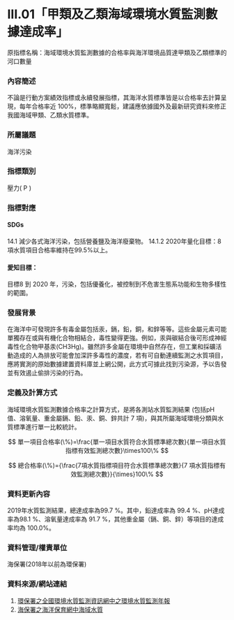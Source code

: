 # III.01「甲類及乙類海域環境水質監測數據達成率」
原指標名稱：海域環境水質監測數據的合格率與海洋環境品質達甲類及乙類標準的河口數量

<script type="text/javascript" src="http://cdn.mathjax.org/mathjax/latest/MathJax.js?config=TeX-AMS-MML_HTMLorMML"></script>
### 內容簡述
不論是行動方案績效指標或永續發展指標，其海洋水質標準皆是以合格率去計算呈現，每年合格率近 100%，標準略顯寬鬆，建議應依據國外及最新研究資料來修正我國海域甲類、乙類水質標準。
### 所屬議題
海洋污染
### 指標類別
壓力( P )
### 指標對應
#### SDGs
14.1
減少各式海洋污染，包括營養鹽及海洋廢棄物。
14.1.2
2020年量化目標：8項水質項目合格率維持在99.5%以上。
#### 愛知目標：
目標8
到 2020 年，污染，包括優養化，被控制到不危害生態系功能和生物多樣性的範圍。
### 發展背景
在海洋中可發現許多有毒金屬包括汞，鎘，鉛，銅，和鋅等等。這些金屬元素可能單獨存在或與有機化合物相結合，毒性變得更強。例如，汞與碳結合後可形成神經毒性化合物甲基汞(CH3Hg)。雖然許多金屬在環境中自然存在，但工業和採礦活動造成的人為排放可能會加深許多毒性的濃度，若有可自動連續監測之水質項目，應將實測的原始數據建置資料庫並上網公開，此方式可據此找到污染源，予以告發並有效遏止偷排污染的行為。
### 定義及計算方式 
海域環境水質監測數據合格率之計算方式，是將各測站水質監測結果 (包括pH值、溶氧量、重金屬鎘、鉛、汞、銅、鋅共計 7 項)，與其所屬海域環境分類與水質標準進行單一比較統計。

$$
單一項目合格率(\%)=\frac{單一項目水質符合水質標準總次數}{單一項目水質指標有效監測總次數}\times100\%
$$

$$
總合格率(\%)={\frac{7項水質指標項目符合水質標準總次數}{7 項水質指標有效監測總次數}}{\times}100\%
$$

### 資料更新內容
2019年水質監測結果，總達成率為99.7 %。其中，鉛達成率為 99.4 %、pH達成率為98.1 %、溶氧量達成率為 91.7 %，其他重金屬（鎘、銅、鋅）等項目的達成率均為 100.0%。
### 資料管理/權責單位
海保署(2018年以前為環保署)
### 資料來源/網站連結
1.  [環保署之全國環境水質監測資訊網中之環境水質監測年報](https://wq.epa.gov.tw/Code/Report/ReportList.aspx)
2.  [海保署之海洋保育網中海域水質](https://iocean.oca.gov.tw/OCA_OceanConservation/PUBLIC/Marine_WaterQuality.aspx)